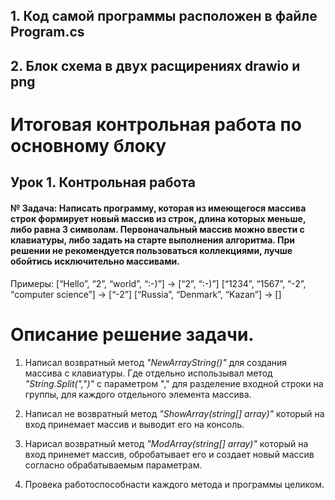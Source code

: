 ## 1. Код самой программы расположен в файле Program.cs
## 2. Блок схема в двух расщирениях drawio и png

# Итоговая контрольная работа по основному блоку
## Урок 1. Контрольная работа
#### № Задача: Написать программу, которая из имеющегося массива строк формирует новый массив из строк, длина которых меньше, либо равна 3 символам. Первоначальный массив можно ввести с клавиатуры, либо задать на старте выполнения алгоритма. При решении не рекомендуется пользоваться коллекциями, лучше обойтись исключительно массивами.

Примеры:
[“Hello”, “2”, “world”, “:-)”] → [“2”, “:-)”]
[“1234”, “1567”, “-2”, “computer science”] → [“-2”]
[“Russia”, “Denmark”, “Kazan”] → []

# Описание решение задачи.
1. Написал возвратный метод *"NewArrayString()"* для создания массива с клавиатуры. Где отдельно использывал метод *"String.Split(",")"* c параметром ","  для разделение входной строки на группы, для каждого отдельного элемента массива.

2. Написал не возвратный метод *"ShowArray(string[] array)"* который на вход принемает массив и выводит его на консоль.

3. Нарисал возвратный метод *"ModArray(string[] array)"* который на вход принемет массив, обробатывает его и создает новый массив согласно обрабатываемым параметрам.

4. Провека работоспособнасти каждого метода и программы целиком.




